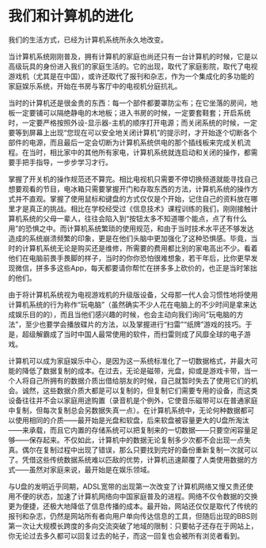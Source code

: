 # 我们和计算机的进化

我们的生活方式，已经为计算机系统所永久地改变。

当计算机系统刚刚普及，拥有计算机的家庭也尚还只有一台计算机的时候，它是以高级玩具的身份进入我们的家庭生活的。它的出现，取代了家庭影院，取代了电视游戏机（尤其是在中国），或许还取代了报刊和杂志，作为一个集成化的多功能的家庭娱乐系统，开始在书房与客厅中的电视机分庭抗礼。

当时的计算机还是很金贵的东西：每一个部件都要罩防尘布；在它坐落的房间，地板一定要铺可以隔绝静电的木地板；进入书房的时候，一定要套鞋套；开启系统时，一定要严格按照外设-显示器-主机的顺序打开电源；而关闭系统的时候，一定要等到屏幕上出现“您现在可以安全地关闭计算机”的提示时，才开始逐个切断各个部件的电源，而且最后一定会切断为计算机系统供电的那个插线板来完成关机流程。在当时，相比家中的其他所有家电，计算机系统就连启动和关闭的操作，都需要手把手指导，一步步学习才行。

掌握了开关机的操作规范还不算完。相比电视机只需要不停切换频道就能寻找自己想要观看的节目，电冰箱只需要掌握开门和存取东西的方法，计算机系统的操作方式并不直观。掌握了使用鼠标和键盘的方式仅仅是个开始，记住自己的资料放在哪里才是真正的挑战。相比在学校经受过《信息技术》课程训练的我们，刚刚接触计算机系统的父母一辈人，往往会陷入到“按钮太多不知道哪个能点，点了有什么用”的恐惧之中。而计算机系统繁琐的使用规范，和由于当时技术水平还不够发达造成的系统崩溃频繁的印象，更是在他们头脑中更加强化了这种恐惧感。毕竟，当时的计算机系统无论是购买还是维修，所需要的费用都比别的家电高出不少。看着他们在电脑前畏手畏脚的样子，当时的你你恐怕很难想象，若干年后，比你更早发现微信，拼多多这些App，每天都要请你帮忙在拼多多上砍价的，也正是当时笨拙的他们。

由于将计算机系统视为电视游戏机的升级版设备，父母那一代人会习惯性地将使用计算机系统的行为称作“玩电脑”（虽然确实不少人花在电脑上的不少时间是拿来达成娱乐目的的），而且当他们感兴趣的时候，也会主动向我们询问“玩电脑的方法”，至少也要学会播放碟片的方法，以及掌握进行“扫雷”“纸牌”游戏的技巧。于是，超级解霸成了当时中国人最常使用的软件，而扫雷则成了风靡全球的电子游戏。

计算机可以成为家庭娱乐中心，是因为这一系统标准化了一切数据格式，并最大可能的降低了数据复制的成本。在过去，无论是磁带，光盘，抑或是游戏卡带，当一个人将自己所拥有的数据介质出借给朋友的时候，自己就暂时失去了使用它们的机会。诚然，这些数据介质大都是可以复制的，但复制它们需要专用的设备，而这类设备往往并不会以家庭用途购置（录音机是个例外，它使音乐磁带可以在普通家庭中复制，但每次复制总会另数据失真一点）。在计算机系统中，无论何种数据都可以使用相同的介质——最开始是光盘和软盘，后来软盘被容量更大的U盘所淘汰——来承载，而且它内置的存储系统可以把复制来的一切数据——只要空闲容量足够——保存起来。不仅如此，计算机中的数据无论复制多少次都不会出现一点失真。偶尔在复制过程中出现了错误，那么只要找到完好的备份重新复制一次就可以了。凭借这些传统数据系统难以匹敌的优势，计算机迅速颠覆了人类使用数据的方式——虽然对家庭来说，最开始是在娱乐领域。

与U盘的发明近乎同期，ADSL宽带的出现第一次改变了计算机网络又慢又贵还使用不便的状态，加速了计算机网络向中国家庭普及的进程。网络不仅令数据的交换更为便捷，还极大地降低了信息传播的成本。最开始，网站还仅仅是取代了传统的报刊和杂志，仍然是网站所有者向用户单向传达信息的工具，但随后出现的BBS则第一次让大规模长跨度的多向交流突破了地域的限制：只要帖子还存在于网站上，你无论过去多久都可以回复过去的帖子，而这一回复也会被所有浏览者看到。
